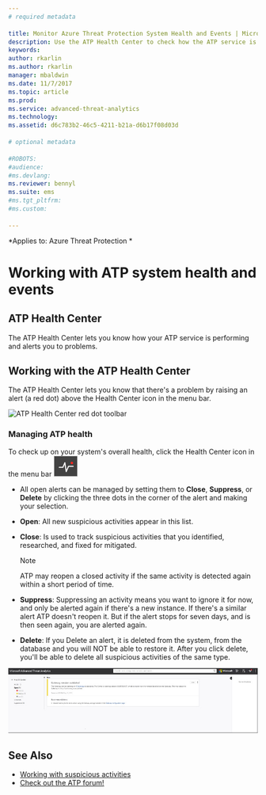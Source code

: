 ```yaml
---
# required metadata

title: Monitor Azure Threat Protection System Health and Events | Microsoft Docs
description: Use the ATP Health Center to check how the ATP service is working and be alerted to potential problems and view system events in the Event viewer.
keywords:
author: rkarlin
ms.author: rkarlin
manager: mbaldwin
ms.date: 11/7/2017
ms.topic: article
ms.prod:
ms.service: advanced-threat-analytics
ms.technology:
ms.assetid: d6c783b2-46c5-4211-b21a-d6b17f08d03d

# optional metadata

#ROBOTS:
#audience:
#ms.devlang:
ms.reviewer: bennyl
ms.suite: ems
#ms.tgt_pltfrm:
#ms.custom:

---
```


*Applies to: Azure Threat Protection *


# Working with ATP system health and events

## ATP Health Center
The ATP Health Center lets you know how your ATP service is performing and alerts you to problems.

## Working with the ATP Health Center
The ATP Health Center lets you know that there's a problem by raising an alert (a red dot) above the Health Center icon in the menu bar.

![ATP Health Center red dot toolbar](media/ATP-Health-Center-Alert-red-dot.png)

### Managing ATP health
To check up on your system's overall health, click the Health Center icon in the menu bar ![ATP Health Center icon](media/ATP-red-dot.png)

-   All open alerts can be managed by setting them to **Close**, **Suppress**, or **Delete** by clicking the three dots in the corner of the alert and making your selection.

-   **Open**: All new suspicious activities appear in this list.

-   **Close**: Is used to track suspicious activities that you identified, researched, and fixed for mitigated.

    > [!NOTE]
    > ATP may reopen a closed activity if the same activity is detected again within a short period of time.

-   **Suppress**: Suppressing an activity means you want to ignore it for now, and only be alerted again if there's a new instance. If there's a similar alert ATP doesn't reopen it. But if the alert stops for seven days, and is then seen again, you are alerted again.

- **Delete**: If you Delete an alert, it is deleted from the system, from the database and you will NOT be able to restore it. After you click delete, you'll be able to delete all suspicious activities of the same type.



![ATP Health Center issues image](media/ATP-Health-Issue.JPG)






## See Also

- [Working with suspicious activities](working-with-suspicious-activities.md)
- [Check out the ATP forum!](https://social.technet.microsoft.com/Forums/security/home?forum=mata)
